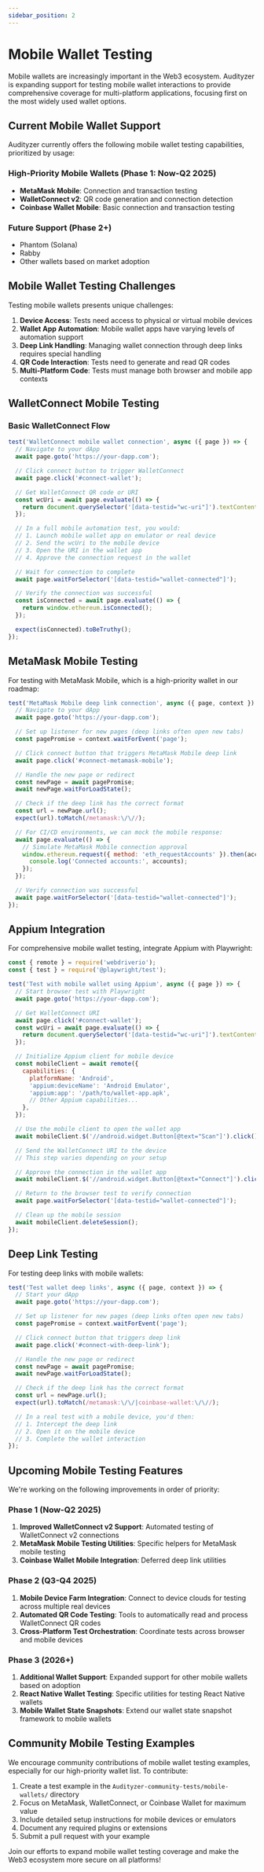 ```yaml
---
sidebar_position: 2
---
```


# Mobile Wallet Testing

Mobile wallets are increasingly important in the Web3 ecosystem. Audityzer is expanding support for testing mobile wallet interactions to provide comprehensive coverage for multi-platform applications, focusing first on the most widely used wallet options.

## Current Mobile Wallet Support

Audityzer currently offers the following mobile wallet testing capabilities, prioritized by usage:

### High-Priority Mobile Wallets (Phase 1: Now-Q2 2025)

- **MetaMask Mobile**: Connection and transaction testing
- **WalletConnect v2**: QR code generation and connection detection
- **Coinbase Wallet Mobile**: Basic connection and transaction testing

### Future Support (Phase 2+)

- Phantom (Solana)
- Rabby
- Other wallets based on market adoption

## Mobile Wallet Testing Challenges

Testing mobile wallets presents unique challenges:

1. **Device Access**: Tests need access to physical or virtual mobile devices
2. **Wallet App Automation**: Mobile wallet apps have varying levels of automation support
3. **Deep Link Handling**: Managing wallet connection through deep links requires special handling
4. **QR Code Interaction**: Tests need to generate and read QR codes
5. **Multi-Platform Code**: Tests must manage both browser and mobile app contexts

## WalletConnect Mobile Testing

### Basic WalletConnect Flow

```javascript
test('WalletConnect mobile wallet connection', async ({ page }) => {
  // Navigate to your dApp
  await page.goto('https://your-dapp.com');

  // Click connect button to trigger WalletConnect
  await page.click('#connect-wallet');

  // Get WalletConnect QR code or URI
  const wcUri = await page.evaluate(() => {
    return document.querySelector('[data-testid="wc-uri"]').textContent;
  });

  // In a full mobile automation test, you would:
  // 1. Launch mobile wallet app on emulator or real device
  // 2. Send the wcUri to the mobile device
  // 3. Open the URI in the wallet app
  // 4. Approve the connection request in the wallet

  // Wait for connection to complete
  await page.waitForSelector('[data-testid="wallet-connected"]');

  // Verify the connection was successful
  const isConnected = await page.evaluate(() => {
    return window.ethereum.isConnected();
  });

  expect(isConnected).toBeTruthy();
});
```

## MetaMask Mobile Testing

For testing with MetaMask Mobile, which is a high-priority wallet in our roadmap:

```javascript
test('MetaMask Mobile deep link connection', async ({ page, context }) => {
  // Navigate to your dApp
  await page.goto('https://your-dapp.com');

  // Set up listener for new pages (deep links often open new tabs)
  const pagePromise = context.waitForEvent('page');

  // Click connect button that triggers MetaMask Mobile deep link
  await page.click('#connect-metamask-mobile');

  // Handle the new page or redirect
  const newPage = await pagePromise;
  await newPage.waitForLoadState();

  // Check if the deep link has the correct format
  const url = newPage.url();
  expect(url).toMatch(/metamask:\/\//);

  // For CI/CD environments, we can mock the mobile response:
  await page.evaluate(() => {
    // Simulate MetaMask Mobile connection approval
    window.ethereum.request({ method: 'eth_requestAccounts' }).then(accounts => {
      console.log('Connected accounts:', accounts);
    });
  });

  // Verify connection was successful
  await page.waitForSelector('[data-testid="wallet-connected"]');
});
```

## Appium Integration

For comprehensive mobile wallet testing, integrate Appium with Playwright:

```javascript
const { remote } = require('webdriverio');
const { test } = require('@playwright/test');

test('Test with mobile wallet using Appium', async ({ page }) => {
  // Start browser test with Playwright
  await page.goto('https://your-dapp.com');

  // Get WalletConnect URI
  await page.click('#connect-wallet');
  const wcUri = await page.evaluate(() => {
    return document.querySelector('[data-testid="wc-uri"]').textContent;
  });

  // Initialize Appium client for mobile device
  const mobileClient = await remote({
    capabilities: {
      platformName: 'Android',
      'appium:deviceName': 'Android Emulator',
      'appium:app': '/path/to/wallet-app.apk',
      // Other Appium capabilities...
    },
  });

  // Use the mobile client to open the wallet app
  await mobileClient.$('//android.widget.Button[@text="Scan"]').click();

  // Send the WalletConnect URI to the device
  // This step varies depending on your setup

  // Approve the connection in the wallet app
  await mobileClient.$('//android.widget.Button[@text="Connect"]').click();

  // Return to the browser test to verify connection
  await page.waitForSelector('[data-testid="wallet-connected"]');

  // Clean up the mobile session
  await mobileClient.deleteSession();
});
```

## Deep Link Testing

For testing deep links with mobile wallets:

```javascript
test('Test wallet deep links', async ({ page, context }) => {
  // Start your dApp
  await page.goto('https://your-dapp.com');

  // Set up listener for new pages (deep links often open new tabs)
  const pagePromise = context.waitForEvent('page');

  // Click connect button that triggers deep link
  await page.click('#connect-with-deep-link');

  // Handle the new page or redirect
  const newPage = await pagePromise;
  await newPage.waitForLoadState();

  // Check if the deep link has the correct format
  const url = newPage.url();
  expect(url).toMatch(/metamask:\/\/|coinbase-wallet:\/\//);

  // In a real test with a mobile device, you'd then:
  // 1. Intercept the deep link
  // 2. Open it on the mobile device
  // 3. Complete the wallet interaction
});
```

## Upcoming Mobile Testing Features

We're working on the following improvements in order of priority:

### Phase 1 (Now-Q2 2025)

1. **Improved WalletConnect v2 Support**: Automated testing of WalletConnect v2 connections
2. **MetaMask Mobile Testing Utilities**: Specific helpers for MetaMask mobile testing
3. **Coinbase Wallet Mobile Integration**: Deferred deep link utilities

### Phase 2 (Q3-Q4 2025)

1. **Mobile Device Farm Integration**: Connect to device clouds for testing across multiple real devices
2. **Automated QR Code Testing**: Tools to automatically read and process WalletConnect QR codes
3. **Cross-Platform Test Orchestration**: Coordinate tests across browser and mobile devices

### Phase 3 (2026+)

1. **Additional Wallet Support**: Expanded support for other mobile wallets based on adoption
2. **React Native Wallet Testing**: Specific utilities for testing React Native wallets
3. **Mobile Wallet State Snapshots**: Extend our wallet state snapshot framework to mobile wallets

## Community Mobile Testing Examples

We encourage community contributions of mobile wallet testing examples, especially for our high-priority wallet list. To contribute:

1. Create a test example in the `Audityzer-community-tests/mobile-wallets/` directory
2. Focus on MetaMask, WalletConnect, or Coinbase Wallet for maximum value
3. Include detailed setup instructions for mobile devices or emulators
4. Document any required plugins or extensions
5. Submit a pull request with your example

Join our efforts to expand mobile wallet testing coverage and make the Web3 ecosystem more secure on all platforms!
